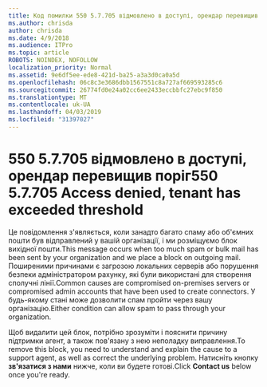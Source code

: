 ```yaml
---
title: Код помилки 550 5.7.705 відмовлено в доступі, орендар перевищив поріг
ms.author: chrisda
author: chrisda
ms.date: 4/9/2018
ms.audience: ITPro
ms.topic: article
ROBOTS: NOINDEX, NOFOLLOW
localization_priority: Normal
ms.assetid: 9e6df5ee-ede8-421d-ba25-a3a3d0ca0a5d
ms.openlocfilehash: 06c8c3e3686dbb1567551c8a727af669593285c6
ms.sourcegitcommit: 26774fd0e24a02cc6ee2433eccbbfc27ebc9f850
ms.translationtype: MT
ms.contentlocale: uk-UA
ms.lasthandoff: 04/03/2019
ms.locfileid: "31397027"
---
```

# <a name="550-57705-access-denied-tenant-has-exceeded-threshold"></a><span data-ttu-id="3e2b2-102">550 5.7.705 відмовлено в доступі, орендар перевищив поріг</span><span class="sxs-lookup"><span data-stu-id="3e2b2-102">550 5.7.705 Access denied, tenant has exceeded threshold</span></span>

<span data-ttu-id="3e2b2-103">Це повідомлення з'являється, коли занадто багато спаму або об'ємних пошти був відправлений у вашій організації, і ми розміщуємо блок вихідної пошти.</span><span class="sxs-lookup"><span data-stu-id="3e2b2-103">This message occurs when too much spam or bulk mail has been sent by your organization and we place a block on outgoing mail.</span></span>
<span data-ttu-id="3e2b2-104">Поширеними причинами є загрозою локальних серверів або порушення безпеки адміністратором рахунку, які були використані для створення сполучні лінії.</span><span class="sxs-lookup"><span data-stu-id="3e2b2-104">Common causes are compromised on-premises servers or compromised admin accounts that have been used to create connectors.</span></span> <span data-ttu-id="3e2b2-105">У будь-якому стані може дозволити спам пройти через вашу організацію.</span><span class="sxs-lookup"><span data-stu-id="3e2b2-105">Either condition can allow spam to pass through your organization.</span></span>

<span data-ttu-id="3e2b2-106">Щоб видалити цей блок, потрібно зрозуміти і пояснити причину підтримки агент, а також пов'язану з нею неполадку виправлення.</span><span class="sxs-lookup"><span data-stu-id="3e2b2-106">To remove this block, you need to understand and explain the cause to a support agent, as well as correct the underlying problem.</span></span>
<span data-ttu-id="3e2b2-107">Натисніть кнопку **зв'язатися з нами** нижче, коли ви будете готові.</span><span class="sxs-lookup"><span data-stu-id="3e2b2-107">Click **Contact us** below once you're ready.</span></span>

